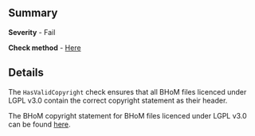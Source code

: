 ## Summary

**Severity** - Fail

**Check method** - [Here](https://github.com/BHoM/Test_Toolkit/blob/master/CodeComplianceTest_Engine/Query/HasValidCopyright.cs)

## Details

The `HasValidCopyright` check ensures that all BHoM files licenced under LGPL v3.0 contain the correct copyright statement as their header.

The BHoM copyright statement for BHoM files licenced under LGPL v3.0 can be found [here](https://github.com/BHoM/BHoM/blob/master/COPYRIGHT_HEADER.txt).